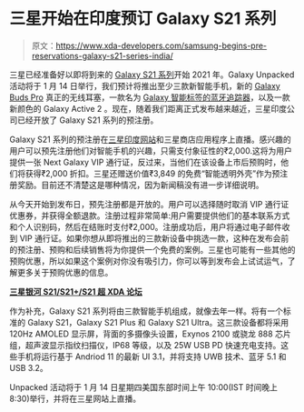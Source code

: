 # 三星开始在印度预订 Galaxy S21 系列

> 原文：<https://www.xda-developers.com/samsung-begins-pre-reservations-galaxy-s21-series-india/>

三星已经准备好以即将到来的 [Galaxy S21 系列](https://www.xda-developers.com/samsung-galaxy-s21/)开始 2021 年。Galaxy Unpacked 活动将于 1 月 14 日举行，我们预计将推出至少三款新智能手机，新的 [Galaxy Buds Pro](https://www.xda-developers.com/samsung-galaxy-buds-pro-leaked-hands-on/) 真正的无线耳塞，一款名为 [Galaxy 智能标签的蓝牙追踪器](https://www.xda-developers.com/samsungs-galaxy-smart-tag-find-lost-devices/)，以及一款新颜色的 Galaxy Active 2 。现在，随着我们距离正式发布越来越近，三星印度公司已经开放了 Galaxy S21 系列的预注册。

Galaxy S21 系列的预注册在[三星印度网站](https://shop-links.co/1728834450538987547?u1=11d0f19d-8606-45e8-8f61-7ddfb045d5f6)和三星商店应用程序上直播。感兴趣的用户可以预先注册他们对智能手机的兴趣，只需支付象征性的₹2,000.这将为用户提供一张 Next Galaxy VIP 通行证，反过来，当他们在该设备上市后预购时，他们将获得₹2,000 折扣。三星还赠送价值₹3,849 的免费“智能透明外壳”作为预注册奖励。目前还不清楚这是哪种情况，因为新闻稿没有进一步详细说明。

从今天开始到发布日，预先注册都是开放的。用户可以选择随时取消 VIP 通行证优惠券，并获得全额退款。注册过程非常简单:用户需要提供他们的基本联系方式和个人识别码，然后在结账时支付₹2,000。注册成功后，用户将通过电子邮件收到 VIP 通行证。如果你想从即将推出的三款新设备中挑选一款，这种在发布会前的预注册、预购和后续销售将为你提供一个免费的案例。三星也可能有一些其他的预购优惠，所以如果这个案例对你没有吸引力，你可以等到发布会上试试运气，了解更多关于预购优惠的信息。

**[三星银河 S21/S21+/S21 超 XDA 论坛](https://forum.xda-developers.com/c/samsung-galaxy-s21-s21-s21-ultra.11933/)**

作为补充，Galaxy S21 系列将由三款智能手机组成，就像去年一样。将有一个标准的 Galaxy S21，Galaxy S21 Plus 和 Galaxy S21 Ultra。这三款设备都将采用 120Hz AMOLED 显示屏，背面的多摄像头设置，Exynos 2100 或骁龙 888 芯片组，超声波显示指纹扫描仪，IP68 等级，以及 25W USB PD 快速充电支持。这些手机将运行基于 Andriod 11 的最新 UI 3.1，并将支持 UWB 技术、蓝牙 5.1 和 USB 3.2。

Unpacked 活动将于 1 月 14 日星期四美国东部时间上午 10:00(IST 时间晚上 8:30)举行，并将在三星网站上直播。